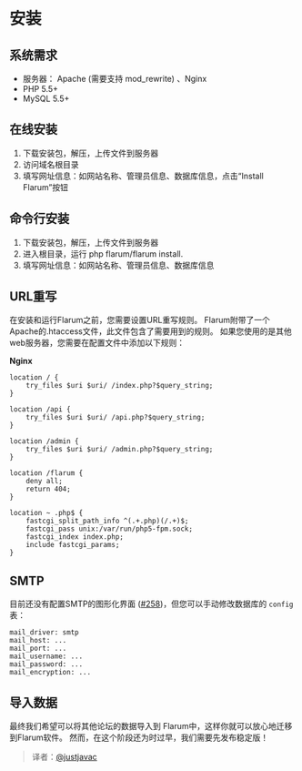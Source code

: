 # 安装

## 系统需求

- 服务器： Apache (需要支持 mod_rewrite) 、Nginx
- PHP 5.5+
- MySQL 5.5+

## 在线安装

1. 下载安装包，解压，上传文件到服务器
2. 访问域名根目录
3. 填写网址信息：如网站名称、管理员信息、数据库信息，点击“Install Flarum”按钮

## 命令行安装

1. 下载安装包，解压，上传文件到服务器
2. 进入根目录，运行 php flarum/flarum install.
3. 填写网址信息：如网站名称、管理员信息、数据库信息

## URL重写

在安装和运行Flarum之前，您需要设置URL重写规则。 Flarum附带了一个Apache的.htaccess文件，此文件包含了需要用到的规则。 如果您使用的是其他web服务器，您需要在配置文件中添加以下规则：

**Nginx**

```
location / {
    try_files $uri $uri/ /index.php?$query_string;
}

location /api {
    try_files $uri $uri/ /api.php?$query_string;
}

location /admin {
    try_files $uri $uri/ /admin.php?$query_string;
}

location /flarum {
    deny all;
    return 404;
}

location ~ .php$ {
    fastcgi_split_path_info ^(.+.php)(/.+)$;
    fastcgi_pass unix:/var/run/php5-fpm.sock;
    fastcgi_index index.php;
    include fastcgi_params;
}
```

## SMTP

目前还没有配置SMTP的图形化界面 ([#258](https://github.com/flarum/core/issues/258))，但您可以手动修改数据库的 `config` 表：

```
mail_driver: smtp
mail_host: ...
mail_port: ...
mail_username: ...
mail_password: ...
mail_encryption: ...
```

## 导入数据

最终我们希望可以将其他论坛的数据导入到 Flarum中，这样你就可以放心地迁移到Flarum软件。 然而，在这个阶段还为时过早，我们需要先发布稳定版！

> 译者：[@justjavac](https://github.com/justjavac)